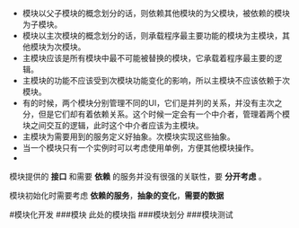 *	模块以父子模块的概念划分的话，则依赖其他模块的为父模块，被依赖的模块为子模块。
*	模块以主次模块的概念划分的话，则承载程序最主要功能的模块为主模块，其他模块为次模块。
*	主模块应该是所有模块中最不可能被替换的模块，它承载着程序最主要的逻辑。
*	主模块的功能不应该受到次模块功能变化的影响，所以主模块不应该依赖于次模块。
*	有的时候，两个模块分别管理不同的UI，它们是并列的关系，并没有主次之分，但是它们却有着依赖关系。这个时候一定会有一个中介者，管理着两个模块之间交互的逻辑，此时这个中介者应该为主模块。
*	主模块为需要用到的服务定义好抽象。次模块实现这些抽象。
*	当一个模块只有一个实例时可以考虑使用单例，方便其他模块操作。
*	





模块提供的 __接口__ 和需要 __依赖__ 的服务并没有很强的关联性，要 __分开考虑__ 。

模块初始化时需要考虑 __依赖的服务__，__抽象的变化__，__需要的数据__


#模块化开发
###模块
此处的模块指
###模块划分
###模块测试